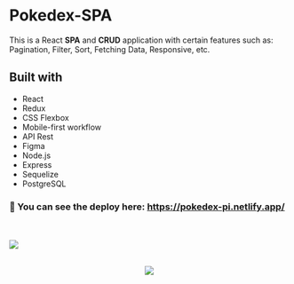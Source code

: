 # Pokedex-SPA
This is a React <strong>SPA</strong> and <strong>CRUD</strong> application with certain features such as: Pagination, Filter, Sort, Fetching Data, Responsive, etc.
    
## Built with
- React
- Redux
- CSS Flexbox
- Mobile-first workflow
- API Rest
- Figma
- Node.js
- Express
- Sequelize
- PostgreSQL

### 🔗 You can see the deploy here: https://pokedex-pi.netlify.app/

<br><br/>
 <img src="https://user-images.githubusercontent.com/89199369/217062793-792c840b-fbba-440b-a257-e4ae4d0faac9.png">
<br><br/>
<p align="center"> 
 <img src="https://user-images.githubusercontent.com/89199369/217067264-50f50125-22d8-4a9e-b706-89eb805db59b.png">
</p>

